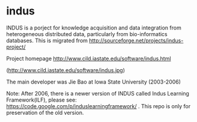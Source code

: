 indus
=====

INDUS is a porject for knowledge acquisition and data integration from heterogeneous distributed data, particularly from bio-informatics databases. This is migrated from http://sourceforge.net/projects/indus-project/

Project homepage
http://www.cild.iastate.edu/software/indus.html

(http://www.cild.iastate.edu/software/indus.jpg)

The main developer was Jie Bao at Iowa State University (2003-2006)

Note: After 2006, there is a newer version of INDUS called Indus Learning Framework(ILF), please see: https://code.google.com/p/induslearningframework/ . This repo is only for preservation of the old version.
